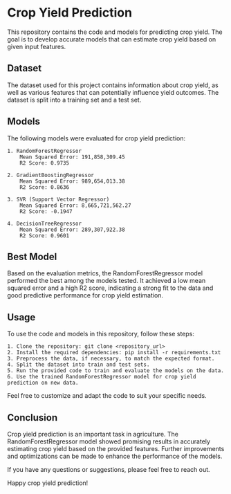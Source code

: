 
# Crop Yield Prediction

This repository contains the code and models for predicting crop yield. The goal is to develop accurate models that can estimate crop yield based on given input features.


## Dataset

The dataset used for this project contains information about crop yield, as well as various features that can potentially influence yield outcomes. The dataset is split into a training set and a test set.


## Models

The following models were evaluated for crop yield prediction:

    1. RandomForestRegressor
        Mean Squared Error: 191,858,309.45
        R2 Score: 0.9735
    
    2. GradientBoostingRegressor
        Mean Squared Error: 989,654,013.38
        R2 Score: 0.8636

    3. SVR (Support Vector Regressor)
        Mean Squared Error: 8,665,721,562.27
        R2 Score: -0.1947

    4. DecisionTreeRegressor
        Mean Squared Error: 289,307,922.38
        R2 Score: 0.9601


## Best Model

Based on the evaluation metrics, the RandomForestRegressor model performed the best among the models tested. It achieved a low mean squared error and a high R2 score, indicating a strong fit to the data and good predictive performance for crop yield estimation.

## Usage

To use the code and models in this repository, follow these steps:
```
1. Clone the repository: git clone <repository_url>
2. Install the required dependencies: pip install -r requirements.txt
3. Preprocess the data, if necessary, to match the expected format.
4. Split the dataset into train and test sets.
5. Run the provided code to train and evaluate the models on the data.
6. Use the trained RandomForestRegressor model for crop yield prediction on new data.
```
Feel free to customize and adapt the code to suit your specific needs.


## Conclusion

Crop yield prediction is an important task in agriculture. The RandomForestRegressor model showed promising results in accurately estimating crop yield based on the provided features. Further improvements and optimizations can be made to enhance the performance of the models.

If you have any questions or suggestions, please feel free to reach out.

Happy crop yield prediction!
    